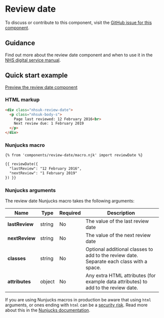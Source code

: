 # Review date

To discuss or contribute to this component, visit the [GitHub issue for this component](https://github.com/nhsuk/nhsuk-frontend/issues/177).

## Guidance

Find out more about the review date component and when to use it in the [NHS digital service manual](https://beta.nhs.uk/service-manual/styles-components-patterns/review-date).

## Quick start example

[Preview the review date component](https://nhsuk.github.io/nhsuk-frontend/components/review-date/index.html)

### HTML markup

```html
<div class="nhsuk-review-date">
  <p class="nhsuk-body-s">
    Page last reviewed: 12 February 2016<br>
    Next review due: 1 February 2019
  </p>
</div>
```

### Nunjucks macro

```html
{% from 'components/review-date/macro.njk' import reviewDate %}

{{ reviewDate({
  "lastReview": "12 February 2016",
  "nextReview": "1 February 2019"
}) }}
```

### Nunjucks arguments

The review date Nunjucks macro takes the following arguments:

| Name                | Type     | Required  | Description  |
| --------------------|----------|-----------|--------------|
| **lastReview**      | string   | No        | The value of the last review date |
| **nextReview**      | string   | No        | The value of the next review date |
| **classes**         | string   | No        | Optional additional classes to add to the review date. Separate each class with a space. |
| **attributes**      | object   | No        | Any extra HTML attributes (for example data attributes) to add to the review date. |

If you are using Nunjucks macros in production be aware that using `html` arguments, or ones ending with `html` can be a [security risk](https://developer.mozilla.org/en-US/docs/Glossary/Cross-site_scripting). Read more about this in the [Nunjucks documentation](https://mozilla.github.io/nunjucks/api.html#user-defined-templates-warning).
